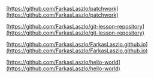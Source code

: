 [https://github.com/FarkasLaszlo/patchwork](https://github.com/FarkasLaszlo/patchwork)

[https://github.com/FarkasLaszlo/git-lesson-repository](https://github.com/FarkasLaszlo/git-lesson-repository)

[https://github.com/FarkasLaszlo/FarkasLaszlo.github.io](https://github.com/FarkasLaszlo/FarkasLaszlo.github.io)

[https://github.com/FarkasLaszlo/hello-world](https://github.com/FarkasLaszlo/hello-world)
